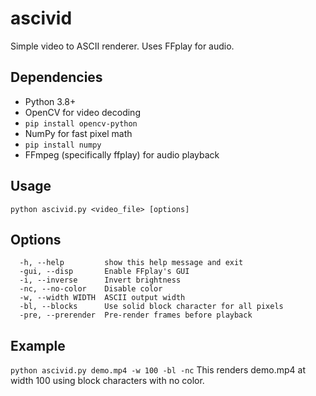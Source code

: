 # ascivid
Simple video to ASCII renderer. Uses FFplay for audio.

## Dependencies
- Python 3.8+
- OpenCV for video decoding
- ```pip install opencv-python```
- NumPy for fast pixel math
- ```pip install numpy```
- FFmpeg (specifically ffplay) for audio playback

## Usage
```python ascivid.py <video_file> [options]```

## Options
```
  -h, --help         show this help message and exit
  -gui, --disp       Enable FFplay's GUI
  -i, --inverse      Invert brightness
  -nc, --no-color    Disable color
  -w, --width WIDTH  ASCII output width
  -bl, --blocks      Use solid block character for all pixels
  -pre, --prerender  Pre-render frames before playback
```

## Example
```python ascivid.py demo.mp4 -w 100 -bl -nc```
This renders demo.mp4 at width 100 using block characters with no color.

